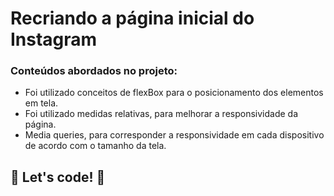# Recriando a página inicial do Instagram

### Conteúdos abordados no projeto:

- Foi utilizado conceitos de flexBox para o posicionamento dos elementos em tela. 
- Foi utilizado medidas relativas, para melhorar a responsividade da página. 
- Media queries, para corresponder a responsividade em cada dispositivo de acordo com o tamanho da tela.


## 🚀 Let's code! 🚀
